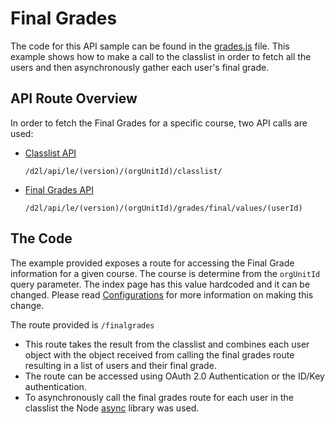 # Final Grades
The code for this API sample can be found in the [grades.js](../src/grades.js) file. This example shows how to make a call to the classlist in order to fetch all the users and then asynchronously gather each user's final grade.

## API Route Overview
In order to fetch the Final Grades for a specific course, two API calls are used:
* [Classlist API](http://docs.valence.desire2learn.com/res/enroll.html#get--d2l-api-le-(version)-(orgUnitId)-classlist-)
    ```
    /d2l/api/le/(version)/(orgUnitId)/classlist/
    ```
* [Final Grades API](http://docs.valence.desire2learn.com/res/grade.html#get--d2l-api-le-(version)-(orgUnitId)-grades-final-values-(userId))
    ```
    /d2l/api/le/(version)/(orgUnitId)/grades/final/values/(userId)
    ```

## The Code
The example provided exposes a route for accessing the Final Grade information for a given course. The course is determine from the ```orgUnitId``` query parameter. The index page has this value hardcoded and it can be changed. Please read [Configurations](configurations.md) for more information on making this change.

The route provided is ```/finalgrades```
* This route takes the result from the classlist and combines each user object with the object received from calling the final grades route resulting in a list of users and their final grade.
* The route can be accessed using OAuth 2.0 Authentication or the ID/Key authentication.
* To asynchronously call the final grades route for each user in the classlist the Node [async](https://www.npmjs.com/package/async) library was used.

